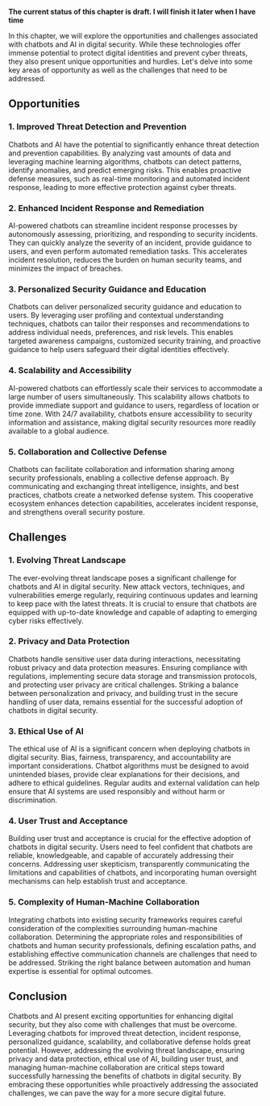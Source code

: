 **The current status of this chapter is draft. I will finish it later when I have time**

In this chapter, we will explore the opportunities and challenges associated with chatbots and AI in digital security. While these technologies offer immense potential to protect digital identities and prevent cyber threats, they also present unique opportunities and hurdles. Let's delve into some key areas of opportunity as well as the challenges that need to be addressed.

Opportunities
-------------

### 1. Improved Threat Detection and Prevention

Chatbots and AI have the potential to significantly enhance threat detection and prevention capabilities. By analyzing vast amounts of data and leveraging machine learning algorithms, chatbots can detect patterns, identify anomalies, and predict emerging risks. This enables proactive defense measures, such as real-time monitoring and automated incident response, leading to more effective protection against cyber threats.

### 2. Enhanced Incident Response and Remediation

AI-powered chatbots can streamline incident response processes by autonomously assessing, prioritizing, and responding to security incidents. They can quickly analyze the severity of an incident, provide guidance to users, and even perform automated remediation tasks. This accelerates incident resolution, reduces the burden on human security teams, and minimizes the impact of breaches.

### 3. Personalized Security Guidance and Education

Chatbots can deliver personalized security guidance and education to users. By leveraging user profiling and contextual understanding techniques, chatbots can tailor their responses and recommendations to address individual needs, preferences, and risk levels. This enables targeted awareness campaigns, customized security training, and proactive guidance to help users safeguard their digital identities effectively.

### 4. Scalability and Accessibility

AI-powered chatbots can effortlessly scale their services to accommodate a large number of users simultaneously. This scalability allows chatbots to provide immediate support and guidance to users, regardless of location or time zone. With 24/7 availability, chatbots ensure accessibility to security information and assistance, making digital security resources more readily available to a global audience.

### 5. Collaboration and Collective Defense

Chatbots can facilitate collaboration and information sharing among security professionals, enabling a collective defense approach. By communicating and exchanging threat intelligence, insights, and best practices, chatbots create a networked defense system. This cooperative ecosystem enhances detection capabilities, accelerates incident response, and strengthens overall security posture.

Challenges
----------

### 1. Evolving Threat Landscape

The ever-evolving threat landscape poses a significant challenge for chatbots and AI in digital security. New attack vectors, techniques, and vulnerabilities emerge regularly, requiring continuous updates and learning to keep pace with the latest threats. It is crucial to ensure that chatbots are equipped with up-to-date knowledge and capable of adapting to emerging cyber risks effectively.

### 2. Privacy and Data Protection

Chatbots handle sensitive user data during interactions, necessitating robust privacy and data protection measures. Ensuring compliance with regulations, implementing secure data storage and transmission protocols, and protecting user privacy are critical challenges. Striking a balance between personalization and privacy, and building trust in the secure handling of user data, remains essential for the successful adoption of chatbots in digital security.

### 3. Ethical Use of AI

The ethical use of AI is a significant concern when deploying chatbots in digital security. Bias, fairness, transparency, and accountability are important considerations. Chatbot algorithms must be designed to avoid unintended biases, provide clear explanations for their decisions, and adhere to ethical guidelines. Regular audits and external validation can help ensure that AI systems are used responsibly and without harm or discrimination.

### 4. User Trust and Acceptance

Building user trust and acceptance is crucial for the effective adoption of chatbots in digital security. Users need to feel confident that chatbots are reliable, knowledgeable, and capable of accurately addressing their concerns. Addressing user skepticism, transparently communicating the limitations and capabilities of chatbots, and incorporating human oversight mechanisms can help establish trust and acceptance.

### 5. Complexity of Human-Machine Collaboration

Integrating chatbots into existing security frameworks requires careful consideration of the complexities surrounding human-machine collaboration. Determining the appropriate roles and responsibilities of chatbots and human security professionals, defining escalation paths, and establishing effective communication channels are challenges that need to be addressed. Striking the right balance between automation and human expertise is essential for optimal outcomes.

Conclusion
----------

Chatbots and AI present exciting opportunities for enhancing digital security, but they also come with challenges that must be overcome. Leveraging chatbots for improved threat detection, incident response, personalized guidance, scalability, and collaborative defense holds great potential. However, addressing the evolving threat landscape, ensuring privacy and data protection, ethical use of AI, building user trust, and managing human-machine collaboration are critical steps toward successfully harnessing the benefits of chatbots in digital security. By embracing these opportunities while proactively addressing the associated challenges, we can pave the way for a more secure digital future.
